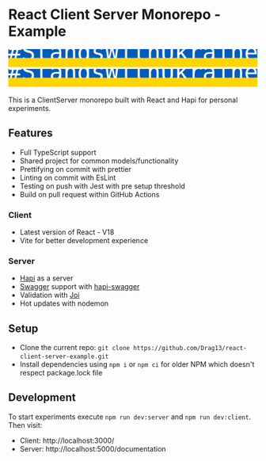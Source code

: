 # React Client Server Monorepo - Example

[![Alt text](standswithukraine.svg)](https://savelife.in.ua/donate/)
![Alt text](standswithukraine.svg)

This is a ClientServer monorepo built with React and Hapi for personal experiments.

## Features

- Full TypeScript support
- Shared project for common models/functionality
- Prettifying on commit with prettier
- Linting on commit with EsLint
- Testing on push with Jest with pre setup threshold
- Build on pull request within GitHub Actions

### Client

- Latest version of React - V18
- Vite for better development experience

### Server

- [Hapi](https://github.com/hapijs/hapi) as a server
- [Swagger](https://swagger.io/) support with [hapi-swagger](https://github.com/hapi-swagger/hapi-swagger)
- Validation with [Joi](https://joi.dev/api/)
- Hot updates with nodemon

## Setup

- Clone the current repo: `git clone https://github.com/Drag13/react-client-server-example.git`
- Install dependencies using `npm i` or `npm ci` for older NPM which doesn't respect package.lock file

## Development

To start experiments execute `npm run dev:server` and `npm run dev:client`. Then visit:

- Client: http://localhost:3000/
- Server: http://localhost:5000/documentation
